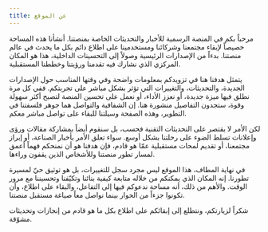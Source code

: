 ```yaml
---
title: عن الموقع
---
```


مرحباً بكم في المنصة الرسمية للأخبار والتحديثات الخاصة بمنصتنا. أنشأنا هذه المساحة خصيصاً لإبقاء مجتمعنا وشركائنا ومستخدمينا على اطلاع دائم بكل ما يحدث في عالم منصتنا. بدءاً من الإصدارات الرئيسية وصولاً إلى التحسينات الداخلية، هذا هو المكان المركزي الذي نشارك فيه تقدمنا ورؤيتنا وخططنا المستقبلية.

يتمثل هدفنا هنا في تزويدكم بمعلومات واضحة وفي وقتها المناسب حول الإصدارات الجديدة، والتحديثات، والتغييرات التي تؤثر بشكل مباشر على تجربتكم. ففي كل مرة نطلق فيها ميزة جديدة، أو نعزز الأداء، أو نعمل على تحسين المنصة لتصبح أكثر سهولة وقوة، ستجدون التفاصيل منشورة هنا. إن الشفافية والتواصل هما جوهر فلسفتنا في التطوير، وهذه الصفحة وسيلتنا للبقاء على تواصل مباشر معكم.

لكن الأمر لا يقتصر على التحديثات التقنية فحسب، بل سنقوم أيضاً بمشاركة مقالات ورؤى وإعلانات تسلط الضوء على رحلتنا بشكل أوسع. سواء تعلق الأمر بأخبار الصناعة، أو إبراز مجتمعنا، أو تقديم لمحات مستقبلية عمّا هو قادم، فإن هدفنا هو أن نمنحكم فهماً أعمق لمسار تطور منصتنا وللأشخاص الذين يقفون وراءها.

في نهاية المطاف، هذا الموقع ليس مجرد سجل للتغييرات، بل هو توثيق حيّ لمسيرة تطورنا. إنه المكان الذي يمكنكم من خلاله متابعة كيفية بنائنا وتكيّفنا وتحسيننا مع مرور الوقت. والأهم من ذلك، أنه مساحة ندعوكم فيها إلى التفاعل، والبقاء على اطلاع، وأن تكونوا جزءاً من الحوار بينما نواصل معاً صياغة مستقبل منصتنا.

شكراً لزيارتكم، ونتطلع إلى إبقائكم على اطلاع بكل ما هو قادم من إنجازات وتحديثات مشوّقة.